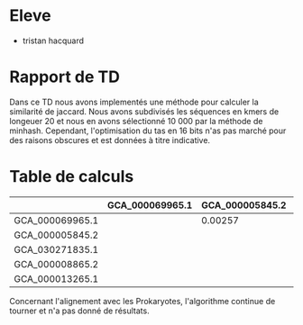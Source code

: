 # Eleve
- tristan hacquard
# Rapport de TD
Dans ce TD nous avons implementés une méthode pour calculer la similarité de jaccard.
Nous avons subdivisés les séquences en kmers de longeuer 20 et nous en avons sélectionné 10 000 par la méthode de minhash. Cependant, l'optimisation du tas en 16 bits n'as pas marché pour des raisons obscures et est données à titre indicative.

# Table de calculs
|                 | GCA_000069965.1 | GCA_000005845.2 | GCA_030271835.1 | GCA_000008865.2 | GCA_000013265.1 |
| --------------- | --------------- | --------------- | --------------- | --------------- | --------------- |
| GCA_000069965.1 |                 | 0.00257         | 0.0311          | 0.00232         | 0.00244         |
| GCA_000005845.2 |                 |                 | 0.00258         | 0.436           | 0.341           |
| GCA_030271835.1 |                 |                 |                 | 0.00232         | 0.00244         |
| GCA_000008865.2 |                 |                 |                 |                 | 0.307           |
| GCA_000013265.1 |                 |                 |                 |                 |                 |

Concernant l'alignement avec les Prokaryotes, l'algorithme continue de tourner et n'a pas donné de résultats.
